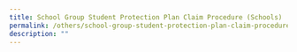 ```yaml
---
title: School Group Student Protection Plan Claim Procedure (Schools)
permalink: /others/school-group-student-protection-plan-claim-procedure-schools/
description: ""
---
```

